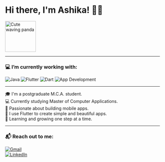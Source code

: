 # Hi there, I'm Ashika! 👋🏼  
<img src="https://pngimg.com/uploads/panda/panda_PNG13.png" alt="Cute waving panda" width="100"/>

---

### 💻 I’m currently working with:

![Java](https://img.shields.io/badge/Java-ED8B00?style=for-the-badge&logo=openjdk&logoColor=white)
![Flutter](https://img.shields.io/badge/Flutter-02569B?style=for-the-badge&logo=flutter&logoColor=white)
![Dart](https://img.shields.io/badge/Dart-00B4AB?style=for-the-badge&logo=dart&logoColor=white)
![App Development](https://img.shields.io/badge/App%20Development-E34F26?style=for-the-badge&logo=android&logoColor=white)

---

🎓 I'm a postgraduate M.C.A. student.  
💻 Currently studying Master of Computer Applications.  
🌸 Passionate about building mobile apps.  
🧡 I use Flutter to create simple and beautiful apps.  
🌱 Learning and growing one step at a time.

---

### 📬 Reach out to me:

[![Gmail](https://img.shields.io/badge/Gmail-D14836?style=for-the-badge&logo=gmail&logoColor=white)](mailto:yourmail@gmail.com)  
[![LinkedIn](https://img.shields.io/badge/LinkedIn-0077B5?style=for-the-badge&logo=linkedin&logoColor=white)](https://www.linkedin.com/in/your-profile/)
